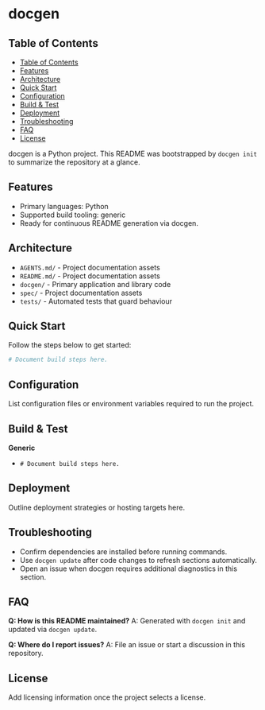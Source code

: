 # docgen

<!-- docgen:begin:toc -->
## Table of Contents
- [Table of Contents](#table-of-contents)
- [Features](#features)
- [Architecture](#architecture)
- [Quick Start](#quick-start)
- [Configuration](#configuration)
- [Build & Test](#build-test)
- [Deployment](#deployment)
- [Troubleshooting](#troubleshooting)
- [FAQ](#faq)
- [License](#license)
<!-- docgen:end:toc -->

<!-- docgen:begin:intro -->
docgen is a Python project. This README was bootstrapped by ``docgen init`` to summarize the repository at a glance.
<!-- docgen:end:intro -->

## Features

<!-- docgen:begin:features -->
- Primary languages: Python
- Supported build tooling: generic
- Ready for continuous README generation via docgen.
<!-- docgen:end:features -->

## Architecture

<!-- docgen:begin:architecture -->
- `AGENTS.md/` - Project documentation assets
- `README.md/` - Project documentation assets
- `docgen/` - Primary application and library code
- `spec/` - Project documentation assets
- `tests/` - Automated tests that guard behaviour
<!-- docgen:end:architecture -->

## Quick Start

<!-- docgen:begin:quickstart -->
Follow the steps below to get started:

```bash
# Document build steps here.
```
<!-- docgen:end:quickstart -->

## Configuration

<!-- docgen:begin:configuration -->
List configuration files or environment variables required to run the project.
<!-- docgen:end:configuration -->

## Build & Test

<!-- docgen:begin:build_and_test -->
**Generic**
- `# Document build steps here.`
<!-- docgen:end:build_and_test -->

## Deployment

<!-- docgen:begin:deployment -->
Outline deployment strategies or hosting targets here.
<!-- docgen:end:deployment -->

## Troubleshooting

<!-- docgen:begin:troubleshooting -->
- Confirm dependencies are installed before running commands.
- Use `docgen update` after code changes to refresh sections automatically.
- Open an issue when docgen requires additional diagnostics in this section.
<!-- docgen:end:troubleshooting -->

## FAQ

<!-- docgen:begin:faq -->
**Q: How is this README maintained?**
A: Generated with `docgen init` and updated via `docgen update`.

**Q: Where do I report issues?**
A: File an issue or start a discussion in this repository.
<!-- docgen:end:faq -->

## License

<!-- docgen:begin:license -->
Add licensing information once the project selects a license.
<!-- docgen:end:license -->
